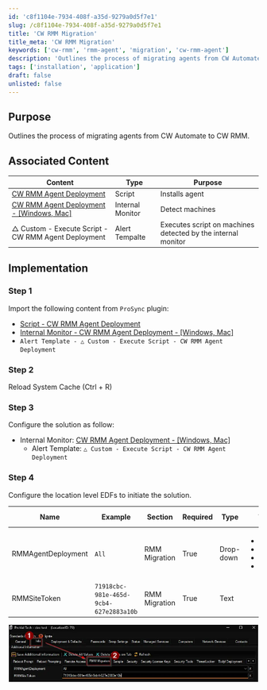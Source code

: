 ```yaml
---
id: 'c8f1104e-7934-408f-a35d-9279a0d5f7e1'
slug: /c8f1104e-7934-408f-a35d-9279a0d5f7e1
title: 'CW RMM Migration'
title_meta: 'CW RMM Migration'
keywords: ['cw-rmm', 'rmm-agent', 'migration', 'cw-rmm-agent']
description: 'Outlines the process of migrating agents from CW Automate to CW RMM.'
tags: ['installation', 'application']
draft: false
unlisted: false
---
```


## Purpose

Outlines the process of migrating agents from CW Automate to CW RMM.

## Associated Content

| Content | Type | Purpose |
| ------- | ---- | ------- |
| [CW RMM Agent Deployment](/docs/f3f03288-5bce-4fb7-8a32-1ea41d698197) | Script | Installs agent |
| [CW RMM Agent Deployment - [Windows, Mac]](/docs/0b5d4518-2be4-423e-a8e9-8c68d0a18888) | Internal Monitor | Detect machines |
| △ Custom - Execute Script - CW RMM Agent Deployment | Alert Tempalte | Executes script on machines detected by the internal monitor |

## Implementation

### Step 1

Import the following content from `ProSync` plugin:

- [Script - CW RMM Agent Deployment](/docs/f3f03288-5bce-4fb7-8a32-1ea41d698197)
- [Internal Monitor - CW RMM Agent Deployment - [Windows, Mac]](/docs/0b5d4518-2be4-423e-a8e9-8c68d0a18888)
- `Alert Template - △ Custom - Execute Script - CW RMM Agent Deployment`

### Step 2

Reload System Cache (Ctrl + R)

### Step 3

Configure the solution as follow:

- Internal Monitor: [CW RMM Agent Deployment - [Windows, Mac]](/docs/0b5d4518-2be4-423e-a8e9-8c68d0a18888)
  - Alert Template: `△ Custom - Execute Script - CW RMM Agent Deployment`

### Step 4

Configure the location level EDFs to initiate the solution.

| Name | Example | Section | Required | Type | Accepted Values | Description |
| ---- | ------- | ------- | -------- | ---- | --------------- | ----------- |
| RMMAgentDeployment | `All` | RMM Migration | True | Drop-down | <ul><li>Not Set</li><li>Workstations</li><li>Servers</li><li>All</li></ul> | Select the operating system to deploy CW RMM agent upon. |
| RMMSiteToken | `71918cbc-981e-465d-9cb4-627e2883a10b` | RMM Migration | True | Text | | CW RMM Agent token for the site. |

![Image2](../../static/img/docs/f3f03288-5bce-4fb7-8a32-1ea41d698197/image2.webp)
